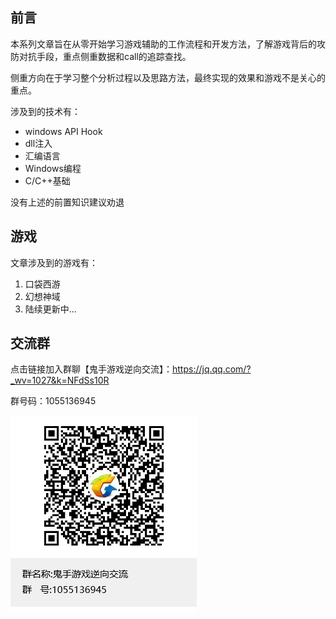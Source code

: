 ## 前言

本系列文章旨在从零开始学习游戏辅助的工作流程和开发方法，了解游戏背后的攻防对抗手段，重点侧重数据和call的追踪查找。

侧重方向在于学习整个分析过程以及思路方法，最终实现的效果和游戏不是关心的重点。

涉及到的技术有：

- windows API Hook
- dll注入
- 汇编语言
- Windows编程
- C/C++基础

没有上述的前置知识建议劝退

## 游戏

文章涉及到的游戏有：

1. 口袋西游
2. 幻想神域
3. 陆续更新中...


## 交流群

点击链接加入群聊【鬼手游戏逆向交流】：https://jq.qq.com/?_wv=1027&k=NFdSs10R

群号码：1055136945

![鬼手游戏逆向交流群聊二维码](README.assets/鬼手游戏逆向交流群聊二维码.png)